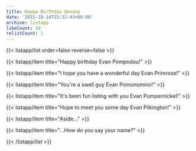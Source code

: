 ```yaml
---
title: Happy Birthday @evanp
date: '2015-10-14T15:32:43+00:00'
archive: listapp
likeCount: 10
relistCount: 1
---
```



{{< listapp/list order=false reverse=false >}}

   {{< listapp/item title="Happy birthday Evan Pompodou!" >}}

   {{< listapp/item title="I hope you have a wonderful day Evan Primrose!" >}}

   {{< listapp/item title="You're a swell guy Evan Pomonomino!" >}}

   {{< listapp/item title="It's been fun listing with you Evan Pumpernickel!" >}}

   {{< listapp/item title="Hope to meet you some day Evan Pilkington!" >}}

   {{< listapp/item title="Aside..." >}}

   {{< listapp/item title="...How do you say your name?" >}}

{{< /listapp/list >}}
